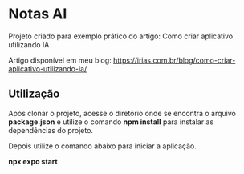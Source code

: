 # Notas AI

Projeto criado para exemplo prático do artigo: Como criar aplicativo utilizando IA

Artigo disponível em meu blog: https://irias.com.br/blog/como-criar-aplicativo-utilizando-ia/

## Utilização

Após clonar o projeto, acesse o diretório onde se encontra o arquivo **package.json** e utilize o comando **npm install** para instalar as dependências do projeto.

Depois utilize o comando abaixo para iniciar a aplicação.

  **npx expo start**